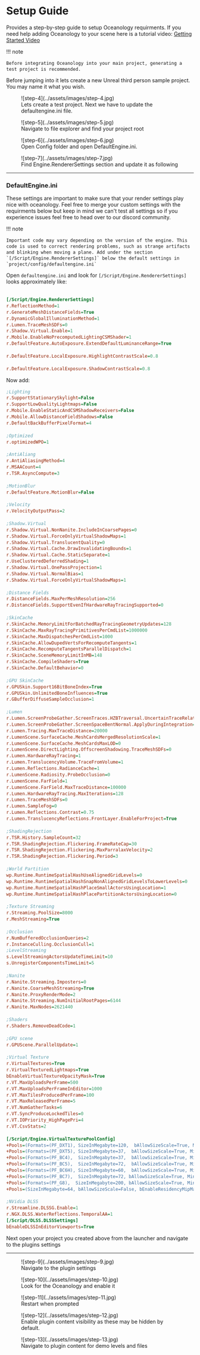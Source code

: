 # Setup Guide

Provides a step-by-step guide to setup Oceanology requirments. If you need help adding Oceanology to your scene here is a tutorial video: [Getting Started Video](https://www.youtube.com/watch?v=lEAlVro1kxA)

!!! note

    Before integrating Oceanology into your main project, generating a test project is recommended.

Before jumping into it lets create a new Unreal third person sample project. You may name it what you wish.

<figure markdown="span">
  ![step-4](../assets/images/step-4.jpg)
  <figcaption>Lets create a test project. Next we have to update the defaultengine.ini file.</figcaption>
</figure>

<figure markdown="span">
  ![step-5](../assets/images/step-5.jpg)
  <figcaption>Navigate to file explorer and find your project root</figcaption>
</figure>

<figure markdown="span">
  ![step-6](../assets/images/step-6.jpg)
  <figcaption>Open Config folder and open DefaultEngine.ini.</figcaption>
</figure>

<figure markdown="span">
  ![step-7](../assets/images/step-7.jpg)
  <figcaption>Find Engine.RendererSettings section and update it as following</figcaption>
</figure>

---

### DefaultEngine.ini

These settings are important to make sure that your render settings play nice with oceanology. Feel free to merge your custom settings with the requirments below but keep in mind we can't test all settings so if you experience issues feel free to head over to our discord community.

!!! note

    Important code may vary depending on the version of the engine. This code is used to correct rendering problems, such as strange artifacts and blinking when moving a plane. Add under the section `[/Script/Engine.RendererSettings]` below the default settings in `project/config/defaultengine.ini`

Open `defaultengine.ini` and look for `[/Script/Engine.RendererSettings]` looks approximately like:

``` ini

[/Script/Engine.RendererSettings]
r.ReflectionMethod=1
r.GenerateMeshDistanceFields=True
r.DynamicGlobalIlluminationMethod=1
r.Lumen.TraceMeshSDFs=0
r.Shadow.Virtual.Enable=1
r.Mobile.EnableNoPrecomputedLightingCSMShader=1
r.DefaultFeature.AutoExposure.ExtendDefaultLuminanceRange=True

r.DefaultFeature.LocalExposure.HighlightContrastScale=0.8

r.DefaultFeature.LocalExposure.ShadowContrastScale=0.8

```

Now add:

``` ini
;Lighting
r.SupportStationarySkylight=False
r.SupportLowQualityLightmaps=False
r.Mobile.EnableStaticAndCSMShadowReceivers=False
r.Mobile.AllowDistanceFieldShadows=False
r.DefaultBackBufferPixelFormat=4

;Optimized
r.optimizedWPO=1

;AntiAliang
r.AntiAliasingMethod=4
r.MSAACount=4
r.TSR.AsyncCompute=3

;MotionBlur
r.DefaultFeature.MotionBlur=False

;Velocity
r.VelocityOutputPass=2

;Shadow.Virtual
r.Shadow.Virtual.NonNanite.IncludeInCoarsePages=0
r.Shadow.Virtual.ForceOnlyVirtualShadowMaps=1
r.Shadow.Virtual.TranslucentQuality=0
r.Shadow.Virtual.Cache.DrawInvalidatingBounds=1
r.Shadow.Virtual.Cache.StaticSeparate=1
r.UseClusteredDeferredShading=1
r.Shadow.Virtual.OnePassProjection=1
r.Shadow.Virtual.NormalBias=1
r.Shadow.Virtual.ForceOnlyVirtualShadowMaps=1

;Distance Fields
r.DistanceFields.MaxPerMeshResolution=256
r.DistanceFields.SupportEvenIfHardwareRayTracingSupported=0

;SkinCache
r.SkinCache.MemoryLimitForBatchedRayTracingGeometryUpdates=128
r.SkinCache.MaxRayTracingPrimitivesPerCmdList=1000000
r.SkinCache.MaxDispatchesPerCmdList=1000
r.SkinCache.AllowDupedVertsForRecomputeTangents=1
r.SkinCache.RecomputeTangentsParallelDispatch=1
r.SkinCache.SceneMemoryLimitInMB=148
r.SkinCache.CompileShaders=True
r.SkinCache.DefaultBehavior=0

;GPU SkinCache
r.GPUSkin.Support16BitBoneIndex=True
r.GPUSkin.UnlimitedBoneInfluences=True
r.GBufferDiffuseSampleOcclusion=1

;Lumen
r.Lumen.ScreenProbeGather.ScreenTraces.HZBTraversal.UncertainTraceRelativeDepthThreshold=.02
r.Lumen.ScreenProbeGather.ScreenSpaceBentNormal.ApplyDuringIntegration=0
r.Lumen.Tracing.MaxTraceDistance=20000
r.LumenScene.SurfaceCache.MeshCardsMergedResolutionScale=1
r.LumenScene.SurfaceCache.MeshCardsMaxLOD=0
r.LumenScene.DirectLighting.OffscreenShadowing.TraceMeshSDFs=0
r.Lumen.HardwareRayTracing=1
r.Lumen.TranslucencyVolume.TraceFromVolume=1
r.Lumen.Reflections.RadianceCache=1
r.LumenScene.Radiosity.ProbeOcclusion=0
r.LumenScene.FarField=1
r.LumenScene.FarField.MaxTraceDistance=100000
r.Lumen.HardwareRayTracing.MaxIterations=128
r.Lumen.TraceMeshSDFs=0
r.Lumen.SampleFog=0
r.Lumen.Reflections.Contrast=0.75
r.Lumen.TranslucencyReflections.FrontLayer.EnableForProject=True

;ShadingRejection
r.TSR.History.SampleCount=32
r.TSR.ShadingRejection.Flickering.FrameRateCap=30
r.TSR.ShadingRejection.Flickering.MaxParralaxVelocity=2
r.TSR.ShadingRejection.Flickering.Period=3

;World Partition
wp.Runtime.RuntimeSpatialHashUseAlignedGridLevels=0
wp.Runtime.RuntimeSpatialHashSnapNonAlignedGridLevelsToLowerLevels=0
wp.Runtime.RuntimeSpatialHashPlaceSmallActorsUsingLocation=1
wp.Runtime.RuntimeSpatialHashPlacePartitionActorsUsingLocation=0

;Texture Streaming
r.Streaming.PoolSize=8000
r.MeshStreaming=True

;Occlusion
r.NumBufferedOcclusionQueries=2
r.InstanceCulling.OcclusionCull=1
;LevelStreaming
s.LevelStreamingActorsUpdateTimeLimit=10
s.UnregisterComponentsTimeLimit=5

;Nanite
r.Nanite.Streaming.Imposters=0
r.Nanite.CoarseMeshStreaming=True
r.Nanite.ProxyRenderMode=2
r.Nanite.Streaming.NumInitialRootPages=6144
r.Nanite.MaxNodes=2621440

;Shaders
r.Shaders.RemoveDeadCode=1

;GPU scene
r.GPUScene.ParallelUpdate=1

;Virtual Texture
r.VirtualTextures=True
r.VirtualTexturedLightmaps=True
bEnableVirtualTextureOpacityMask=True
r.VT.MaxUploadsPerFrame=500
r.VT.MaxUploadsPerFrameInEditor=1000
r.VT.MaxTilesProducedPerFrame=100
r.VT.MaxReleasedPerFrame=5
r.VT.NumGatherTasks=6
r.VT.SyncProduceLockedTiles=0
r.VT.IOPriority_HighPagePri=4
r.VT.CsvStats=2

[/Script/Engine.VirtualTexturePoolConfig]
+Pools=(Formats=(PF_DXT1), SizeInMegabyte=120,  bAllowSizeScale=True, MinScaledSizeInMegabyte=37, bEnableResidencyMipMapBias=True)
+Pools=(Formats=(PF_DXT5), SizeInMegabyte=37,  bAllowSizeScale=True, MinScaledSizeInMegabyte=8, bEnableResidencyMipMapBias=True)
+Pools=(Formats=(PF_BC4),  SizeInMegabyte=37,  bAllowSizeScale=True, MinScaledSizeInMegabyte=16, bEnableResidencyMipMapBias=True)
+Pools=(Formats=(PF_BC5),  SizeInMegabyte=72,  bAllowSizeScale=True, MinScaledSizeInMegabyte=16, bEnableResidencyMipMapBias=True)
+Pools=(Formats=(PF_BC6H), SizeInMegabyte=60,  bAllowSizeScale=True, MinScaledSizeInMegabyte=30, bEnableResidencyMipMapBias=True)
+Pools=(Formats=(PF_BC7),  SizeInMegabyte=72, bAllowSizeScale=True, MinScaledSizeInMegabyte=37 bEnableResidencyMipMapBias=True)
+Pools=(Formats=(PF_G8),  SizeInMegabyte=200, bAllowSizeScale=True, MinScaledSizeInMegabyte=70 bEnableResidencyMipMapBias=True)
+Pools=(SizeInMegabyte=64, bAllowSizeScale=False, bEnableResidencyMipMapBias=False)

;NVidia DLSS
r.Streamline.DLSSG.Enable=1
r.NGX.DLSS.WaterReflections.TemporalAA=1
[/Script/DLSS.DLSSSettings]
bEnableDLSSInEditorViewports=True

```

Next open your project you created above from the launcher and navigate to the plugins settings

---

<figure markdown="span">
  ![step-9](../assets/images/step-9.jpg)
  <figcaption>Navigate to the plugin settings</figcaption>
</figure>

<figure markdown="span">
  ![step-10](../assets/images/step-10.jpg)
  <figcaption>Look for the Oceanology and enable it</figcaption>
</figure>

<figure markdown="span">
  ![step-11](../assets/images/step-11.jpg)
  <figcaption>Restart when prompted</figcaption>
</figure>

<figure markdown="span">
  ![step-12](../assets/images/step-12.jpg)
  <figcaption>Enable plugin content visibility as these may be hidden by default.</figcaption>
</figure>

<figure markdown="span">
  ![step-13](../assets/images/step-13.jpg)
  <figcaption>Navigate to plugin content for demo levels and files</figcaption>
</figure>
